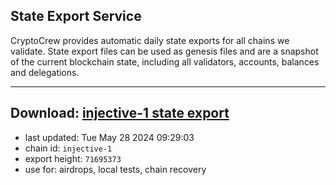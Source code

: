 ## State Export Service
CryptoCrew provides automatic daily state exports for all chains we validate. State export files can be used as genesis files and are a snapshot of the current blockchain state, including all validators, accounts, balances and delegations.

---
**Download: [injective-1 state export](https://dl-eu2.ccvalidators.com/SERVICE/injective/injective-1_export_71695373.json)**
---

- last updated: Tue May 28 2024 09:29:03
- chain id: `injective-1`
- export height: `71695373`
- use for: airdrops, local tests, chain recovery
